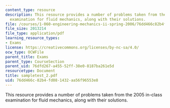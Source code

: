 ```yaml
---
content_type: resource
description: This resource provides a number of problems taken from the 2005 in-class
  examination for fluid mechanics, along with their solutions.
file: /courses/1-060-engineering-mechanics-ii-spring-2006/76dd466c82b4fd081432aa56f96553e8_sampletest_2.pdf
file_size: 2013214
file_type: application/pdf
learning_resource_types:
- Exams
license: https://creativecommons.org/licenses/by-nc-sa/4.0/
ocw_type: OCWFile
parent_title: Exams
parent_type: CourseSection
parent_uid: 76dfd267-a455-52ff-38e0-8187ba261e5d
resourcetype: Document
title: sampletest_2.pdf
uid: 76dd466c-82b4-fd08-1432-aa56f96553e8
---
```

This resource provides a number of problems taken from the 2005 in-class examination for fluid mechanics, along with their solutions.